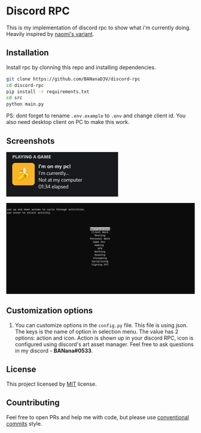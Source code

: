 # Discord RPC
This is my implementation of discord rpc to show what i'm currently doing. Heavily inspired by [naomi's variant](https://github.com/nhcarrigan/discord-rpc).
## Installation

Install rpc by clonning this repo and installing dependencies.

```bash
git clone https://github.com/BANanaD3V/discord-rpc
cd discord-rpc
pip install -r requirements.txt
cd src
python main.py
```
PS: dont forget to rename `.env.example` to `.env` and change client id. You also need desktop client on PC to make this work.
    
## Screenshots

![Profile screenshot](img/profile.png)

![Console screenshot](img/console.png)

## Customization options

1. You can customize options in the `config.py` file. This file is using json. The keys is the name of option in selection menu. The value has 2 options: action and icon. Action is shown up in your discord RPC, icon is configured using discord's art asset manager. Feel free to ask questions in my discord - __BANana#0533__.

## License

This project licensed by [MIT](https://choosealicense.com/licenses/mit/) license.

## Countributing

Feel free to open PRs and help me with code, but please use [conventional commits](https://www.conventionalcommits.org/en/v1.0.0/) style.
